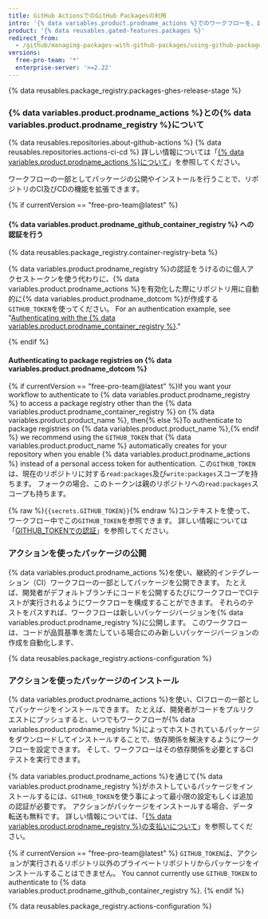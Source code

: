 ```yaml
---
title: GitHub ActionsでのGitHub Packagesの利用
intro: '{% data variables.product.prodname_actions %}でのワークフローを、自動的にパッケージを{% data variables.product.prodname_registry %}に公開もしくは{% data variables.product.prodname_registry %}からインストールするように設定できます。'
product: '{% data reusables.gated-features.packages %}'
redirect_from:
  - /github/managing-packages-with-github-packages/using-github-packages-with-github-actions
versions:
  free-pro-team: '*'
  enterprise-server: '>=2.22'
---
```


{% data reusables.package_registry.packages-ghes-release-stage %}

### {% data variables.product.prodname_actions %}との{% data variables.product.prodname_registry %}について

{% data reusables.repositories.about-github-actions %} {% data reusables.repositories.actions-ci-cd %} 詳しい情報については「[{% data variables.product.prodname_actions %}について](/github/automating-your-workflow-with-github-actions/about-github-actions)」を参照してください。

ワークフローの一部としてパッケージの公開やインストールを行うことで、リポジトリのCI及びCDの機能を拡張できます。

{% if currentVersion == "free-pro-team@latest" %}
#### {% data variables.product.prodname_github_container_registry %} への認証を行う

{% data reusables.package_registry.container-registry-beta %}

{% data variables.product.prodname_registry %}の認証をうけるのに個人アクセストークンを使う代わりに、{% data variables.product.prodname_actions %}を有効化した際にリポジトリ用に自動的に{% data variables.product.prodname_dotcom %}が作成する`GITHUB_TOKEN`を使ってください。 For an authentication example, see "[Authenticating with the {% data variables.product.prodname_container_registry %}](/packages/getting-started-with-github-container-registry/migrating-to-github-container-registry-for-docker-images#authenticating-with-the-container-registry)."

{% endif %}

#### Authenticating to package registries on {% data variables.product.prodname_dotcom %}

{% if currentVersion == "free-pro-team@latest" %}If you want your workflow to authenticate to {% data variables.product.prodname_registry %} to access a package registry other than the {% data variables.product.prodname_container_registry %} on {% data variables.product.product_name %}, then{% else %}To authenticate to package registries on {% data variables.product.product_name %},{% endif %} we recommend using the `GITHUB_TOKEN` that {% data variables.product.product_name %} automatically creates for your repository when you enable {% data variables.product.prodname_actions %} instead of a personal access token for authentication. この`GITHUB_TOKEN`は、現在のリポジトリに対する`read:packages`及び`write:packages`スコープを持ちます。 フォークの場合、このトークンは親のリポジトリへの`read:packages`スコープも持ちます。

{% raw %}`{{secrets.GITHUB_TOKEN}}`{% endraw %}コンテキストを使って、ワークフロー中でこの`GITHUB_TOKEN`を参照できます。 詳しい情報については「[GITHUB_TOKENでの認証](/actions/automating-your-workflow-with-github-actions/authenticating-with-the-github_token)」を参照してください。

### アクションを使ったパッケージの公開

{% data variables.product.prodname_actions %}を使い、継続的インテグレーション（CI）ワークフローの一部としてパッケージを公開できます。 たとえば、開発者がデフォルトブランチにコードを公開するたびにワークフローでCIテストが実行されるようにワークフローを構成することができます。 それらのテストをパスすれば、ワークフローは新しいパッケージバージョンを{% data variables.product.prodname_registry %}に公開します。 このワークフローは、コードが品質基準を満たしている場合にのみ新しいパッケージバージョンの作成を自動化します、

{% data reusables.package_registry.actions-configuration %}

### アクションを使ったパッケージのインストール

{% data variables.product.prodname_actions %}を使い、CIフローの一部としてパッケージをインストールできます。 たとえば、開発者がコードをプルリクエストにプッシュすると、いつでもワークフローが{% data variables.product.prodname_registry %}によってホストされているパッケージをダウンロードしてインストールすることで、依存関係を解決するようにワークフローを設定できます。 そして、ワークフローはその依存関係を必要とするCIテストを実行できます。

{% data variables.product.prodname_actions %}を通じて{% data variables.product.prodname_registry %}がホストしているパッケージをインストールするには、`GITHUB_TOKEN`を使う事によって最小限の設定もしくは追加の認証が必要です。 アクションがパッケージをインストールする場合、データ転送も無料です。 詳しい情報については、「[{% data variables.product.prodname_registry %}の支払いについて](/github/setting-up-and-managing-billing-and-payments-on-github/about-billing-for-github-packages)」を参照してください。

{% if currentVersion == "free-pro-team@latest" %}
`GITHUB_TOKEN`は、アクションが実行されるリポジトリ以外のプライベートリポジトリからパッケージをインストールすることはできません。  You cannot currently use `GITHUB_TOKEN` to authenticate to {% data variables.product.prodname_github_container_registry %}.
{% endif %}

{% data reusables.package_registry.actions-configuration %}
